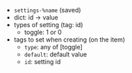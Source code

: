 - `settings-%name` (saved)
- dict: id -> value
- types of setting (tag: id)
	- toggle: 1 or 0
- tags to set when creating (on the item)
	- `type`: any of [toggle]
	- `default`: default value
	- `id`: setting id

